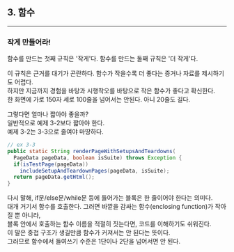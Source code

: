 ## 3. 함수
-----

### 작게 만들어라!
함수를 만드는 첫째 규칙은 '작게'다.
함수를 만드는 둘째 규칙은 '더 작게'다.

이 규칙은 근거를 대기가 곤란하다. 함수가 작을수록 더 좋다는 증거나 자료를 제시하기도 어렵다.<br>
하지만 지금까지 경험을 바탕과 시행착오를 바탕으로 작은 함수가 좋다고 확신한다.<br>
한 화면에 가로 150자 세로 100줄을 넘어서는 안된다. 아니 20줄도 길다.<br>

그렇다면 얼마나 짧아야 좋을까?<br>
일반적으로 예제 3-2보다 짧아야 한다.<br>
예제 3-2는 3-3으로 줄여야 마땅하다.<br>

```java
// ex 3-3
public static String renderPageWithSetupsAndTeardowns(
  PageData pageData, boolean isSuite) throws Exception {
  if(isTestPage(pageData))
    includeSetupAndTeardownPages(pageData, isSuite);
  return pageData.getHtml();
}
```

다시 말해, if문/else문/while문 등에 들어가는 블록은 한 줄이어야 한다는 의미다.<br>
대개 거기서 함수를 호출한다. 그러면 바깥을 감싸는 함수(enclosing function)가 작아질 뿐 아니라,<br>
블록 안에서 호출하는 함수 이름을 적절히 짓는다면, 코드를 이해하기도 쉬워진다.<br>
이 말은 중첩 구조가 생길만큼 함수가 커져서는 안 된다는 뜻이다. <br>
그러므로 함수에서 들여쓰기 수준은 1단이나 2단을 넘어서면 안 된다.<br>


